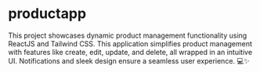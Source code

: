 # productapp
This project showcases dynamic product management functionality using ReactJS and Tailwind CSS. This application simplifies product management with features like create, edit, update, and delete, all wrapped in an intuitive UI. Notifications and sleek design ensure a seamless user experience. 💻✨
